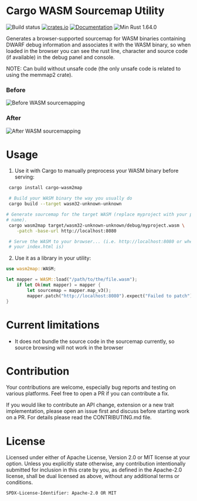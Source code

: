 # Cargo WASM Sourcemap Utility

![Build status](https://github.com/mtolmacs/wasm2map/actions/workflows/test.yml/badge.svg)
[![crates.io](https://img.shields.io/crates/v/wasm2map.svg)](https://crates.io/crates/wasm2map)
[![Documentation](https://docs.rs/wasm2map/badge.svg)](https://docs.rs/wasm2map)
![Min Rust 1.64.0](https://badgen.net/badge/Min%20Rust/1.64.0)

Generates a browser-supported sourcemap for WASM binaries containing DWARF debug information and associates it with the WASM binary, so when loaded in the browser you can see the rust line, character and source code (if available) in the debug panel and console.

NOTE: Can build without unsafe code (the only unsafe code is related to using the memmap2 crate).

### Before
![Before WASM sourcemapping](https://github.com/mtolmacs/wasm2map/blob/main/before.png?raw=true)

### After
![After WASM sourcemapping](https://github.com/mtolmacs/wasm2map/blob/main/after.png?raw=true)

# Usage

1. Use it with Cargo to manually preprocess your WASM binary before serving:

```sh
 cargo install cargo-wasm2map

 # Build your WASM binary the way you usually do
 cargo build --target wasm32-unknown-unknown

# Generate sourcemap for the target WASM (replace myproject with your project
# name).
 cargo wasm2map target/wasm32-unknown-unknown/debug/myproject.wasm \
    -patch -base-url http://localhost:8080

 # Serve the WASM to your browser... (i.e. http://localhost:8080 or wherever
 # your index.html is)
```

2. Use it as a library in your utility:

```rust
use wasm2map::WASM;

let mapper = WASM::load("/path/to/the/file.wasm");
    if let Ok(mut mapper) = mapper {
        let sourcemap = mapper.map_v3();
        mapper.patch("http://localhost:8080").expect("Failed to patch");
}
```

# Current limitations
- It does not bundle the source code in the sourcemap currently, so source browsing will not work in the browser

# Contribution
Your contributions are welcome, especially bug reports and testing on various platforms. Feel free to open a PR if you can contribute a fix.

If you would like to contribute an API change, extension or a new trait implementation, please open an issue first and discuss before starting work on a PR. For details please read the CONTRIBUTING.md file.

# License
Licensed under either of Apache License, Version 2.0 or MIT license at your option.
Unless you explicitly state otherwise, any contribution intentionally submitted for inclusion in this crate by you, as defined in the Apache-2.0 license, shall be dual licensed as above, without any additional terms or conditions.

`SPDX-License-Identifier: Apache-2.0 OR MIT`